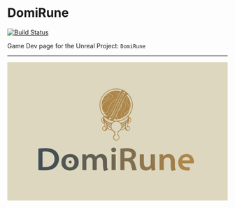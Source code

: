 # DomiRune
<a href="https://uwc.codecks.io/decks/4/card/117-asign-theme"><img alt="Build Status" src="https://img.shields.io/badge/build-WIP-orange?style=for-the-badge&logo=unreal-engine" /></a>

Game Dev page for the Unreal Project: `DomiRune`
___
<a href="https://underwrittencollective.ink"><img alt="UWC" src="https://github.com/jrpryer/DomiRune/blob/main/Logo.png" width="558" /></a>